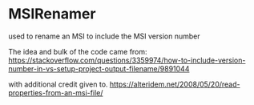 # MSIRenamer
used to rename an MSI to include the MSI version number

The idea and bulk of the code came from:
https://stackoverflow.com/questions/3359974/how-to-include-version-number-in-vs-setup-project-output-filename/9891044

with additional credit given to. 
https://alteridem.net/2008/05/20/read-properties-from-an-msi-file/




